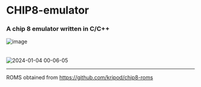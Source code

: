 # CHIP8-emulator
### A chip 8 emulator written in C/C++
![image](https://github.com/SatXCho/CHIP8-emulator/assets/92297743/a106c4ac-fc6b-400e-b3c3-9e4289329061)
<br><br><br>
![2024-01-04 00-06-05](https://github.com/SatXCho/CHIP8-emulator/assets/92297743/e3f367bc-561b-44bc-9c27-8740b524b692)

---------------------------------------------------------
ROMS obtained from https://github.com/kripod/chip8-roms
